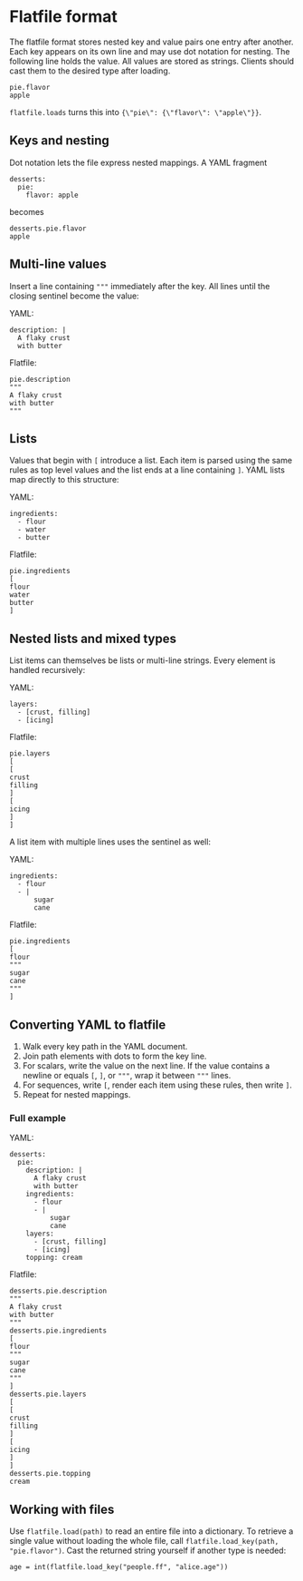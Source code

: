 # Flatfile format

The flatfile format stores nested key and value pairs one entry after another.
Each key appears on its own line and may use dot notation for nesting. The
following line holds the value. All values are stored as strings. Clients should
cast them to the desired type after loading.

```
pie.flavor
apple
```

`flatfile.loads` turns this into `{\"pie\": {\"flavor\": \"apple\"}}`.

## Keys and nesting

Dot notation lets the file express nested mappings. A YAML fragment

```
desserts:
  pie:
    flavor: apple
```

becomes

```
desserts.pie.flavor
apple
```

## Multi-line values

Insert a line containing `"""` immediately after the key. All lines until the
closing sentinel become the value:

YAML:

```
description: |
  A flaky crust
  with butter
```

Flatfile:

```
pie.description
"""
A flaky crust
with butter
"""
```

## Lists

Values that begin with `[` introduce a list. Each item is parsed using the same
rules as top level values and the list ends at a line containing `]`. YAML lists
map directly to this structure:

YAML:

```
ingredients:
  - flour
  - water
  - butter
```

Flatfile:

```
pie.ingredients
[
flour
water
butter
]
```

## Nested lists and mixed types

List items can themselves be lists or multi-line strings. Every element is
handled recursively:

YAML:

```
layers:
  - [crust, filling]
  - [icing]
```

Flatfile:

```
pie.layers
[
[
crust
filling
]
[
icing
]
]
```

A list item with multiple lines uses the sentinel as well:

YAML:

```
ingredients:
  - flour
  - |
      sugar
      cane
```

Flatfile:

```
pie.ingredients
[
flour
"""
sugar
cane
"""
]
```

## Converting YAML to flatfile

1. Walk every key path in the YAML document.
2. Join path elements with dots to form the key line.
3. For scalars, write the value on the next line. If the value contains a
   newline or equals `[`, `]`, or `"""`, wrap it between `"""` lines.
4. For sequences, write `[`, render each item using these rules, then write `]`.
5. Repeat for nested mappings.

### Full example

YAML:

```
desserts:
  pie:
    description: |
      A flaky crust
      with butter
    ingredients:
      - flour
      - |
          sugar
          cane
    layers:
      - [crust, filling]
      - [icing]
    topping: cream
```

Flatfile:

```
desserts.pie.description
"""
A flaky crust
with butter
"""
desserts.pie.ingredients
[
flour
"""
sugar
cane
"""
]
desserts.pie.layers
[
[
crust
filling
]
[
icing
]
]
desserts.pie.topping
cream
```

## Working with files

Use `flatfile.load(path)` to read an entire file into a dictionary.
To retrieve a
single value without loading the whole file, call `flatfile.load_key(path,
"pie.flavor")`. Cast the returned string yourself if another type is needed:

```
age = int(flatfile.load_key("people.ff", "alice.age"))
```
